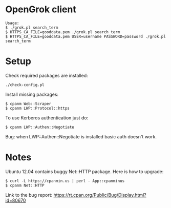 OpenGrok client
===============
```
Usage: 
$ ./grok.pl search_term
$ HTTPS_CA_FILE=gooddata.pem ./grok.pl search_term
$ HTTPS_CA_FILE=gooddata.pem USER=username PASSWORD=password ./grok.pl search_term
```

Setup
=====
Check required packages are installed:
```
./check-config.pl
```
Install missing packages:
```
$ cpanm Web::Scraper
$ cpanm LWP::Protocol::https
```
To use Kerberos authentication just do:
```
$ cpanm LWP::Authen::Negotiate 
```
Bug: when LWP::Authen::Negotiate is installed basic auth doesn't work.

Notes
=====
Ubuntu 12.04 contains buggy Net::HTTP package. Here is how to upgrade:
```
$ curl -L https://cpanmin.us | perl - App::cpanminus
$ cpanm Net::HTTP
```
Link to the bug report: https://rt.cpan.org/Public/Bug/Display.html?id=80670

